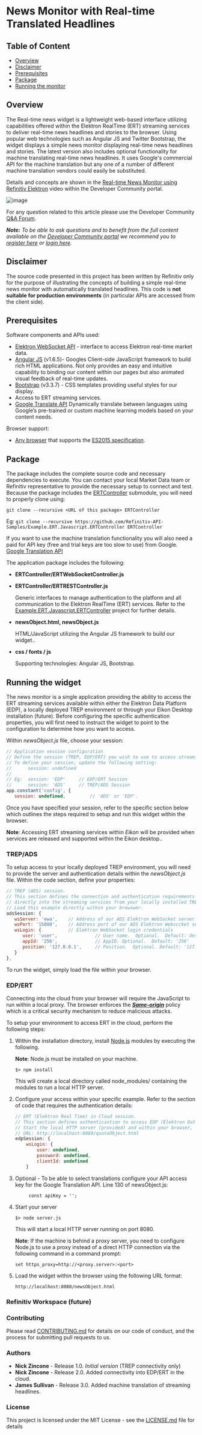 
# News Monitor with Real-time Translated Headlines 
## Table of Content

* [Overview](#overview)
* [Disclaimer](#disclaimer)
* [Prerequisites](#prerequisites)
* [Package](#package)
* [Running the monitor](#monitor)

## <a id="overview"></a>Overview
The Real-time news widget is a lightweight web-based interface utilizing capabilities offered within the Elektron RealTime (ERT) streaming services to deliver real-time news headlines and stories to the browser.  Using popular web technologies such as Angular JS and Twitter Bootstrap, the widget displays a simple news monitor displaying real-time news headlines and stories.  The latest version also includes optional functionality for machine translating real-time news headlines. It uses Google's commercial API for the machine translation but any one of a number of different machine translation vendors could easily be substituted.

Details and concepts are shown in the [Real-time News Monitor using Refinitiv Elektron](https://developers.refinitiv.com/content/creating-real-time-news-monitor-app-mrn-and-elektron-websocket-api) video within the Developer Community portal.

![image](images/news.gif)

For any question related to this article please use the Developer Community [Q&A Forum](https://community.developers.refinitiv.com).

***Note:** To be able to ask questions and to benefit from the full content available on the [Developer Community portal](https://community.developers.refinitiv.com) we recommend you to [register here]( https://developers.thomsonreuters.com/iam/register) or [login here]( https://developers.thomsonreuters.com/iam/login?destination_path=Lw%3D%3D).*

## <a id="disclaimer"></a>Disclaimer
The source code presented in this project has been written by Refinitiv only for the purpose of illustrating the concepts of building a simple real-time news monitor with automatically translated headlines.  This code is **not suitable for production environments** (in particular APIs are accessed from the client side). 

## <a id="prerequisites"></a>Prerequisites

Software components and APIs used:

* [Elektron WebSocket API](https://developers.thomsonreuters.com/elektron/websocket-api-early-access) - interface to access Elektron real-time market data.
* [Angular JS](https://angularjs.org/) (v1.6.5)- Googles Client-side JavaScript framework to build rich HTML applications.  Not only provides an easy and intuitive capability to binding our content within our pages but also animated visual feedback of real-time updates.
* [Bootstrap](http://getbootstrap.com/css/) (v3.3.7) - CSS templates providing useful styles for our display.
* Access to ERT streaming services.
* [Google Translate API](https://cloud.google.com/translate/) Dynamically translate between languages using Google’s pre-trained or custom machine learning models based on your content needs. 

Browser support: 

- [Any browser](https://kangax.github.io/compat-table/es6/) that supports the [ES2015 specification](https://en.wikipedia.org/wiki/ECMAScript#6th_Edition_-_ECMAScript_2015).

## <a id="package"></a>Package

The package includes the complete source code and necessary dependencies to execute.  You can contact your local Market Data team or Refinitiv representative to provide the necessary setup to connect and test.  Because the package includes the [ERTController](https://github.com/TR-API-Samples/Example.ERT.Javascript.ERTController) submodule, you will need to properly clone using:

`git clone --recursive <URL of this package> ERTController`

Eg: `git clone --recursive https://github.com/Refinitiv-API-Samples/Example.ERT.Javascript.ERTController ERTController`

If you want to use the machine translation functionality you will also need a paid for API key (free and trial keys are too slow to use) from Google. [Google Translation API](https://cloud.google.com/translate/docs/quickstarts)

The application package includes the following:

- **ERTController/ERTWebSocketController.js**

- **ERTController/ERTRESTController.js**

  Generic interfaces to manage authentication to the platform and all communication to the Elektron RealTime (ERT) services.  Refer to the [Example.ERT.Javascript.ERTController](https://github.com/TR-API-Samples/Example.ERT.Javascript.ERTController) project for further details.

- **newsObject.html, newsObject.js**

  HTML/JavaScript utilizing the Angular JS framework to build our widget..

- **css / fonts / js**

  Supporting technologies: Angular JS, Bootstrap.

## <a id="running"></a>Running the widget

The news monitor is a single application providing the ability to access the ERT streaming services available within either the Elektron Data Platform (EDP), a locally deployed TREP environment or through your Eikon Desktop installation (future).  Before configuring the specific authentication properties, you will first need to instruct the widget to point to the configuration to determine how you want to access.  

Within *newsObject.js* file, choose your session:

```javascript
// Application session configuration
// Define the session (TREP, EDP/ERT) you wish to use to access streaming services.  
// To define your session, update the following setting:
//      session: undefined
//
// Eg:  session: 'EDP'     // EDP/ERT Session
//      session: 'ADS'     // TREP/ADS Session
app.constant('config', {
   session: undefined,         // 'ADS' or 'EDP'.
```

Once you have specified your session, refer to the specific section below which outlines the steps required to setup and run this widget within the browser.

**Note**: Accessing ERT streaming services within *Eikon* will be provided when services are released and supported within the Eikon desktop..

### TREP/ADS

To setup access to your locally deployed TREP environment, you will need to provide the server and authentication details within the *newsObject.js* file.  Within the code section, define your properties:

```javascript
// TREP (ADS) session.
// This section defines the connection and authentication requirements to connect
// directly into the streaming services from your locally installed TREP installation.
// Load this example directly within your browswer.
adsSession: {
   wsServer: 'ewa',    // Address of our ADS Elektron WebSocket server.  Eg: 'elektron'
   wsPort: '15000',    // Address port of our ADS Elektron Websccket server. Eg: 15000
   wsLogin: {          // Elektron WebSocket login credentials
      user: 'user',              // User name.  Optional.  Default: desktop login.
      appId: '256',              // AppID. Optional.  Default: '256'
      position: '127.0.0.1',     // Position.  Optional. Default: '127.0.0.1'         
   }             
},
```

To run the widget, simply load the file within your browser.

### EDP/ERT

Connecting into the cloud from your browser will require the JavaScript to run within a local proxy.  The browser enforces the [***Same-origin***](https://developer.mozilla.org/en-US/docs/Web/Security/Same-origin_policy) policy which is a critical security mechanism to reduce malicious attacks.  

To setup your environment to access ERT in the cloud, perform the following steps:

1. Within the installation directory, install [Node.js](https://nodejs.org/en/) modules by executing the following.  

   **Note**: Node.js must be installed on your machine.

   ```
   $> npm install
   ```

   This will create a local directory called node_modules/ containing the modules to run a local HTTP server.

2. Configure your access within your specific example.  Refer to the section of code that requires the authentication details:

   ```javascript
   // ERT (Elektron Real Time) in Cloud session.
   // This section defines authenticastion to access EDP (Elektron Data Platform)/ERT.
   // Start the local HTTP server (provided) and within your browser, specify the 
   // URL: http://localhost:8080/quoteObject.html
   edpSession: {
       wsLogin: {
           user: undefined,
           password: undefined,
           clientId: undefined
       } 
   ```

3. Optional - To be able to select translations configure your API access key for the Google Translation API.  Line 130 of newsObject.js:

   ```
        const apiKey = '';
   ```

4. Start your server

   ```
   $> node server.js
   ```

   This will start a local HTTP server running on port 8080.

   **Note**: If the machine is behind a proxy server, you need to configure Node.js to use a proxy instead of a direct HTTP connection via the following command in a command prompt:

   ```
   set https_proxy=http://<proxy.server>:<port>
   ```

5. Load the widget within the browser using the following URL format:

   ```
   http://localhost:8080/newsObject.html
   ```

### Refinitiv Workspace (future)

### <a id="contributing"></a>Contributing

Please read [CONTRIBUTING.md](https://gist.github.com/PurpleBooth/b24679402957c63ec426) for details on our code of conduct, and the process for submitting pull requests to us.

### <a id="authors"></a>Authors

* **Nick Zincone**   - Release 1.0.  *Initial version* (TREP connectivity only)
* **Nick Zincone**   - Release 2.0.  Added connectivity into EDP/ERT in the cloud.
* **James Sullivan** - Release 3.0.  Added machine translation of streaming headlines.

### <a id="license"></a>License

This project is licensed under the MIT License - see the [LICENSE.md](LICENSE.md) file for details
